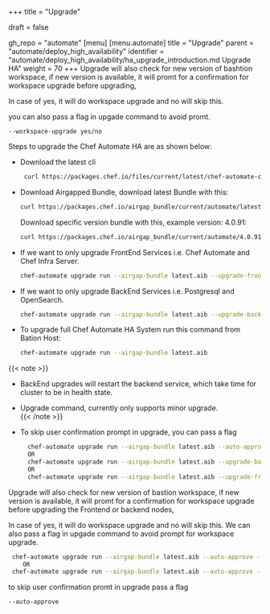 +++
title = "Upgrade"

draft = false

gh_repo = "automate"
[menu]
  [menu.automate]
    title = "Upgrade"
    parent = "automate/deploy_high_availability"
    identifier = "automate/deploy_high_availability/ha_upgrade_introduction.md Upgrade HA"
    weight = 70
+++
Upgrade will also check for new version of bashtion workspace, if new version is available, it will promt for a confirmation for workspace upgrade before upgrading, 

In case of yes, it will do workspace upgrade and no will skip this.

you can also pass a flag in upgade command to avoid promt. 

``` 
--workspace-upgrade yes/no 
```

Steps to upgrade the Chef Automate HA are as shown below:

- Download the latest cli 
  ```bash
   curl https://packages.chef.io/files/current/latest/chef-automate-cli/chef-automate_linux_amd64.zip | gunzip - > chef-automate && chmod +x chef-automate | cp -f chef-automate /usr/bin/chef-automate
   ```

- Download Airgapped Bundle, download latest Bundle with this:

  ```bash
  curl https://packages.chef.io/airgap_bundle/current/automate/latest.aib -o latest.aib
  ```
  Download specific version bundle with this, example version: 4.0.91:
  ```bash
  curl https://packages.chef.io/airgap_bundle/current/automate/4.0.91.aib -o automate-4.0.91.aib
  ```

- If we want to only upgrade FrontEnd Services i.e. Chef Automate and Chef Infra Server.
  ```bash
  chef-automate upgrade run --airgap-bundle latest.aib --upgrade-frontends
  ```

- If we want to only upgrade BackEnd Services i.e. Postgresql and OpenSearch.
  ```bash
  chef-automate upgrade run --airgap-bundle latest.aib --upgrade-backends
  ```

- To upgrade full Chef Automate HA System run this command from Bation Host: 
  ```bash
  chef-automate upgrade run --airgap-bundle latest.aib
  ```


{{< note >}}

  - BackEnd upgrades will restart the backend service, which take time for cluster to be in health state.
  - Upgrade command, currently only supports minor upgrade.  
{{< /note >}}

- To skip user confirmation prompt in upgrade, you can pass a flag
  ```bash 
    chef-automate upgrade run --airgap-bundle latest.aib --auto-approve
    OR 
    chef-automate upgrade run --airgap-bundle latest.aib --upgrade-backends --auto-approve
    OR
    chef-automate upgrade run --airgap-bundle latest.aib --upgrade-frontends --auto-approve
  ```

Upgrade will also check for new version of bastion workspace, if new version is available, it will promt for a confirmation for workspace upgrade before upgrading the Frontend or backend nodes, 

In case of yes, it will do workspace upgrade and no will skip this.
We can also pass a flag in upgade command to avoid prompt for workspace upgrade. 

  ```bash
   chef-automate upgrade run --airgap-bundle latest.aib --auto-approve --workspace-upgrade yes
      OR  
   chef-automate upgrade run --airgap-bundle latest.aib --auto-approve --workspace-upgrade no
  ```

  to skip user confirmation promt in upgrade pass a flag
  ```
  --auto-approve
  ```


